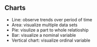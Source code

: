 ## Charts
- Line: observe trends over period of time
- Area: visualize multiple data sets
- Pie: visulize a part to whole relatioship 
- Bar: visualize a nominal variable
- Vertical chart: visualize ordinal variable
